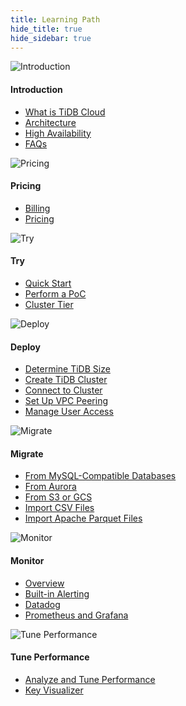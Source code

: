 ```yaml
---
title: Learning Path
hide_title: true
hide_sidebar: true
---
```

<!--

Note the parameters in the frontmatter:
    - `hide_title: true` Hide the document title.
    - `hide_sidebar: true` Hides the right sidbar.

Each `LearningPath` specifies one category. Each content tab is labeled with `LearningPathContent`. Note that you must define the id and label. The label is the name displayed on the tab. In our case, it's the target user name, such as DBA, Dev.

The whole content is enclosed by `LearningPathContainer`.
-->

<LearningPathContainer>

<!--  <LearningPathContent id="dba" label="DBA">   -->

<LearningPath>

![Introduction](/media/tidb-cloud/tidb-cloud-intro.png)

<h4>Introduction</h4>

- [What is TiDB Cloud](/tidb-cloud/tidb-cloud-intro.md)
- [Architecture](/tidb-cloud/tidb-cloud-intro.md#architecture)
- [High Availability](/tidb-cloud/high-availability-with-multi-az.md)
- [FAQs](/tidb-cloud/tidb-cloud-faq.md)

</LearningPath>

<LearningPath>

![Pricing](/media/tidb-cloud/tidb-cloud-pricing.png)

<h4>Pricing</h4>

- [Billing](/tidb-cloud/tidb-cloud-billing.md)
- [Pricing](https://en.pingcap.com/tidb-cloud-pricing)

</LearningPath>

<LearningPath>

![Try](/media/tidb-cloud/tidb-cloud-try.png)

<h4>Try</h4>

- [Quick Start](/tidb-cloud/tidb-cloud-quickstart.md)
- [Perform a PoC](/tidb-cloud/tidb-cloud-poc.md)
- [Cluster Tier](/tidb-cloud/select-cluster-tier.md)

</LearningPath>

<LearningPath>

![Deploy](/media/tidb-cloud/tidb-cloud-deploy.png)

<h4>Deploy</h4>

- [Determine TiDB Size](/tidb-cloud/size-your-cluster.md)
- [Create TiDB Cluster](/tidb-cloud/create-tidb-cluster.md)
- [Connect to Cluster](/tidb-cloud/connect-to-tidb-cluster.md)
- [Set Up VPC Peering](/tidb-cloud/set-up-vpc-peering-connections.md)
- [Manage User Access](/tidb-cloud/manage-user-access.md)

</LearningPath>

<LearningPath>

![Migrate](/media/tidb-cloud/tidb-cloud-migrate.png)

<h4>Migrate</h4>

- [From MySQL-Compatible Databases](/tidb-cloud/migrate-data-into-tidb.md)
- [From Aurora](/tidb-cloud/migrate-from-aurora-bulk-import.md)
- [From S3 or GCS](/tidb-cloud/migrate-from-amazon-s3-or-gcs.md)
- [Import CSV Files](/tidb-cloud/import-csv-files.md)
- [Import Apache Parquet Files](/tidb-cloud/import-parquet-files.md)

</LearningPath>

<LearningPath>

![Monitor](/media/tidb-cloud/tidb-cloud-monitor.png)

<h4>Monitor</h4>

- [Overview](/tidb-cloud/monitor-tidb-cluster.md)
- [Built-in Alerting](/tidb-cloud/monitor-built-in-alerting.md)
- [Datadog](/tidb-cloud/monitor-datadog-integration.md)
- [Prometheus and Grafana](/tidb-cloud/monitor-prometheus-and-grafana-integration.md)

</LearningPath>

<LearningPath>

![Tune Performance](/media/tidb-cloud/tidb-cloud-tune.png)

<h4>Tune Performance</h4>

- [Analyze and Tune Performance](/tidb-cloud/tune-performance.md)
- [Key Visualizer](/tidb-cloud/tune-performance.md#key-visualizer)

</LearningPath>
<!--
</LearningPathContent>
-->

</LearningPathContainer>
